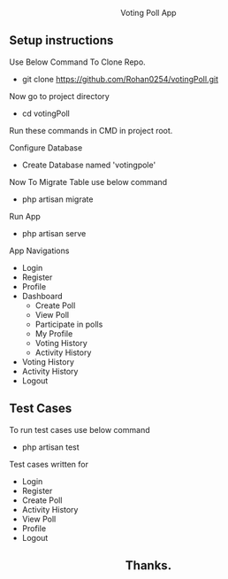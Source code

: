 <p align="center">Voting Poll App</p>

## Setup instructions

Use Below Command To Clone Repo.
- git clone https://github.com/Rohan0254/votingPoll.git

Now go to project directory
- cd votingPoll

Run these commands in CMD in project root.

Configure Database
- Create Database named 'votingpole'

Now To Migrate Table use below command
- php artisan migrate

Run App
- php artisan serve

App Navigations
- Login
- Register
- Profile
- Dashboard
	- Create Poll
	- View Poll
	- Participate in polls
	- My Profile
	- Voting History
	- Activity History
- Voting History
- Activity History
- Logout

## Test Cases

To run test cases use below command
- php artisan test

Test cases written for
- Login
- Register
- Create Poll
- Activity History
- View Poll
- Profile
- Logout


<h2  align="center">Thanks.</h2>
